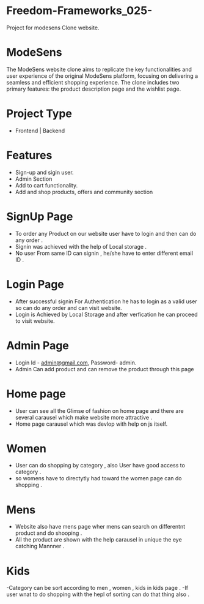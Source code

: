 # Freedom-Frameworks_025-
Project for modesens Clone website.

# ModeSens
The ModeSens website clone aims to replicate the key functionalities and user experience of the original ModeSens platform, focusing on delivering a seamless and efficient shopping experience. The clone includes two primary features: the product description page and the wishlist page.

# Project Type
- Frontend | Backend

# Features 
- Sign-up and sigin user.
- Admin Section
- Add to cart functionality.
- Add and shop products, offers and community section

# SignUp Page
- To order any Product on our website user have to login and then can do any order .
- Signin was achieved with the help of Local storage .
- No user From same ID can signin , he/she have to enter different email ID .

# Login Page
- After successful signin For Authentication he has to login as a valid user so can do any order and can visit website.
- Login is Achieved by Local Storage and after verfication he can proceed to visit website.

# Admin Page
- Login Id - admin@gmail.com, Password- admin.
- Admin Can add product and can remove the product through this page

# Home page 
- User can see all the Glimse of fashion on home page and there are several carausel which make website more attractive .
- Home page carausel which was devlop with help on js itself.

# Women 
- User can do shopping by category , also User have good access to category .
- so womens have to directytly had toward the women page can do shopping .

# Mens
- Website also have mens page wher mens can search on differentnt product and do shooping .
- All the product are shown with the help carausel in unique the eye catching Mannner .
  
# Kids
-Category can be sort according to men , women , kids in kids page .
-If user wnat to do shopping with the hepl of sorting can do that thing also .


